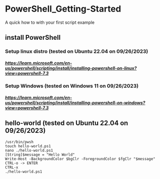 # PowerShell_Getting-Started
A quick how to with your first script example

## __install PowerShell__
 
### Setup linux distro (tested on Ubuntu 22.04 on 09/26/2023)
##### https://learn.microsoft.com/en-us/powershell/scripting/install/installing-powershell-on-linux?view=powershell-7.3

 
### Setup Windows (tested on Windows 11 on 09/26/2023)
##### https://learn.microsoft.com/en-us/powershell/scripting/install/installing-powershell-on-windows?view=powershell-7.3

## __hello-world__ (tested on Ubuntu 22.04 on 09/26/2023)
    /usr/bin/pwsh
    touch hello-world.ps1
    nano ./hello-world.ps1
    [String]$message = "Hello World"
    Write-Host -BackgroundColor $bgClr -ForegroundColor $fgClr "$message"
    CTRL-o -> ENTER
    CTRL-x
    ./hello-world.ps1
